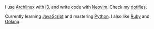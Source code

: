 I use [Archlinux](https://github.com/UltiRequiem/Archlinux) with
[i3](https://github.com/UltiRequiem/dotfiles/tree/main/.config/i3), and
write code with [Neovim](https://github.com/UltiRequiem/neovim).
Check my [dotifles](https://github.com/UltiRequiem/dotfiles).

Currently learning [JavaScript](https://github.com/UltiRequiem/daily-js-practice)
and mastering [Python](https://github.com/UltiRequiem/daily-python-practice).
I also like [Ruby](https://github.com/UltiRequiem/daily-ruby-practice) and
[Golang](https://github.com/UltiRequiem/daily-go-practice).

